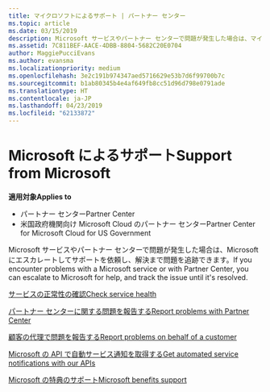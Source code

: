 ```yaml
---
title: マイクロソフトによるサポート | パートナー センター
ms.topic: article
ms.date: 03/15/2019
description: Microsoft サービスやパートナー センターで問題が発生した場合は、マイクロソフトにエスカレートしてサポートを依頼し、解決まで問題を追跡できます。
ms.assetid: 7C811BEF-AACE-4DBB-8804-5682C20E0704
author: MaggiePucciEvans
ms.author: evansma
ms.localizationpriority: medium
ms.openlocfilehash: 3e2c191b974347aed5716629e53b7d6f99700b7c
ms.sourcegitcommit: b1ab80345b4e4af649fb8cc51d96d798e0791ade
ms.translationtype: HT
ms.contentlocale: ja-JP
ms.lasthandoff: 04/23/2019
ms.locfileid: "62133872"
---
```

# <a name="support-from-microsoft"></a><span data-ttu-id="8a66e-103">Microsoft によるサポート</span><span class="sxs-lookup"><span data-stu-id="8a66e-103">Support from Microsoft</span></span>

<span data-ttu-id="8a66e-104">**適用対象**</span><span class="sxs-lookup"><span data-stu-id="8a66e-104">**Applies to**</span></span>

-  <span data-ttu-id="8a66e-105">パートナー センター</span><span class="sxs-lookup"><span data-stu-id="8a66e-105">Partner Center</span></span>
-  <span data-ttu-id="8a66e-106">米国政府機関向け Microsoft Cloud のパートナー センター</span><span class="sxs-lookup"><span data-stu-id="8a66e-106">Partner Center for Microsoft Cloud for US Government</span></span>


<span data-ttu-id="8a66e-107">Microsoft サービスやパートナー センターで問題が発生した場合は、Microsoft にエスカレートしてサポートを依頼し、解決まで問題を追跡できます。</span><span class="sxs-lookup"><span data-stu-id="8a66e-107">If you encounter problems with a Microsoft service or with Partner Center, you can escalate to Microsoft for help, and track the issue until it's resolved.</span></span>

[<span data-ttu-id="8a66e-108">サービスの正常性の確認</span><span class="sxs-lookup"><span data-stu-id="8a66e-108">Check service health</span></span>](check-service-health.md)

[<span data-ttu-id="8a66e-109">パートナー センターに関する問題を報告する</span><span class="sxs-lookup"><span data-stu-id="8a66e-109">Report problems with Partner Center</span></span>](report-problems-with-partner-center.md)

[<span data-ttu-id="8a66e-110">顧客の代理で問題を報告する</span><span class="sxs-lookup"><span data-stu-id="8a66e-110">Report problems on behalf of a customer</span></span>](report-problems-on-behalf-of-a-customer.md)

[<span data-ttu-id="8a66e-111">Microsoft の API で自動サービス通知を取得する</span><span class="sxs-lookup"><span data-stu-id="8a66e-111">Get automated service notifications with our APIs</span></span>](get-automated-service-notifications-with-our-apis.md)

[<span data-ttu-id="8a66e-112">Microsoft の特典のサポート</span><span class="sxs-lookup"><span data-stu-id="8a66e-112">Microsoft benefits support</span></span>](https://partner.microsoft.com/support/contact-support)

 

 



